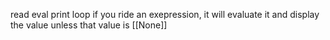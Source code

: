 read eval print loop
if you ride an exepression, it will evaluate it and display the value unless that value is [[None]]
